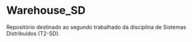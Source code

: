 # Warehouse_SD
Repositório destinado ao segundo trabalhado da disciplina de Sistemas Distribuídos (T2-SD).
